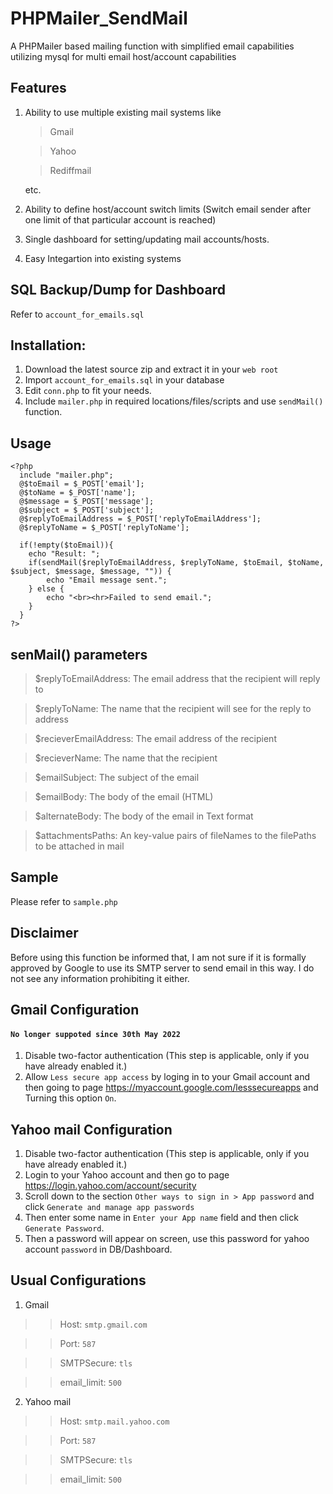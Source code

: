 # PHPMailer_SendMail

A PHPMailer based mailing function with simplified email capabilities utilizing mysql for multi email host/account capabilities

## Features

1. Ability to use multiple existing mail systems like

   > Gmail

   > Yahoo

   > Rediffmail

   etc.

2. Ability to define host/account switch limits (Switch email sender after one limit of that particular account is reached)
3. Single dashboard for setting/updating mail accounts/hosts.
4. Easy Integartion into existing systems

## SQL Backup/Dump for Dashboard
Refer to `account_for_emails.sql`

## Installation:

1. Download the latest source zip and extract it in your `web root`
2. Import `account_for_emails.sql` in your database
3. Edit `conn.php` to fit your needs.
4. Include `mailer.php` in required locations/files/scripts and use `sendMail()` function.

## Usage
    <?php
      include "mailer.php";
      @$toEmail = $_POST['email'];
      @$toName = $_POST['name'];
      @$message = $_POST['message'];
      @$subject = $_POST['subject'];
      @$replyToEmailAddress = $_POST['replyToEmailAddress'];
      @$replyToName = $_POST['replyToName'];
  
      if(!empty($toEmail)){
        echo "Result: ";
        if(sendMail($replyToEmailAddress, $replyToName, $toEmail, $toName, $subject, $message, $message, "")) {
            echo "Email message sent.";
        } else {
            echo "<br><hr>Failed to send email.";
        }
      }
    ?>

## senMail() parameters
  > $replyToEmailAddress: The email address that the recipient will reply to
  
  > $replyToName: The name that the recipient will see for the reply to address
  
  > $recieverEmailAddress: The email address of the recipient
  
  > $recieverName: The name that the recipient
  
  > $emailSubject: The subject of the email
  
  > $emailBody: The body of the email (HTML)
  
  > $alternateBody: The body of the email in Text format

  > $attachmentsPaths: An key-value pairs of fileNames to the filePaths to be attached in mail


## Sample
Please refer to `sample.php`


## Disclaimer
Before using this function be informed that, I am not sure if it is formally approved by Google to use its SMTP server to send email in this way. I do not see any information prohibiting it either.

## Gmail Configuration 
#### `No longer suppoted since 30th May 2022`
1. Disable two-factor authentication (This step is applicable, only if you have already enabled it.)
2. Allow `Less secure app access` by loging in to your Gmail account and then going to page https://myaccount.google.com/lesssecureapps and Turning this option `On`.

## Yahoo mail Configuration 
1. Disable two-factor authentication (This step is applicable, only if you have already enabled it.)
2. Login to your Yahoo account and then go to page https://login.yahoo.com/account/security 
3. Scroll down to the section `Other ways to sign in > App password` and click `Generate and manage app passwords`
4. Then enter some name in `Enter your App name` field  and then click `Generate Password`. 
5. Then a password will appear on screen, use this password for yahoo account `password` in DB/Dashboard.

## Usual Configurations

1. Gmail
>> Host: `smtp.gmail.com`

>> Port: `587`

>> SMTPSecure: `tls`

>> email_limit: `500`

2. Yahoo mail
>> Host: `smtp.mail.yahoo.com`

>> Port: `587`

>> SMTPSecure: `tls`

>> email_limit: `500`
